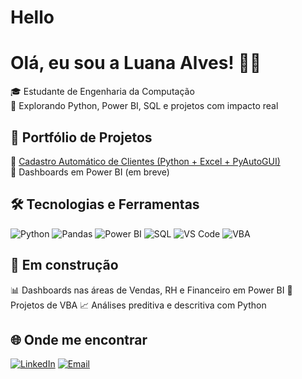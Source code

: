 # Hello
# Olá, eu sou a Luana Alves! 👩‍💻

🎓 Estudante de Engenharia da Computação   
🚀 Explorando Python, Power BI, SQL e projetos com impacto real

## 💼 Portfólio de Projetos

🔹 [Cadastro Automático de Clientes (Python + Excel + PyAutoGUI)](https://github.com/Luaninhadejulho/cadastro-automatico)  
🔹 Dashboards em Power BI (em breve)

## 🛠️ Tecnologias e Ferramentas

![Python](https://img.shields.io/badge/Python-3776AB?style=flat&logo=python&logoColor=white)
![Pandas](https://img.shields.io/badge/Pandas-150458?style=flat&logo=pandas)
![Power BI](https://img.shields.io/badge/PowerBI-F2C811?style=flat&logo=powerbi&logoColor=000)
![SQL](https://img.shields.io/badge/SQL-4479A1?style=flat&logo=postgresql&logoColor=white)
![VS Code](https://img.shields.io/badge/VS%20Code-007ACC?style=flat&logo=visual-studio-code&logoColor=white)
![VBA](https://img.shields.io/badge/VBA-00B060?style=flat&logo=microsoft-excel&logoColor=white)


## 📌 Em construção

📊 Dashboards nas áreas de Vendas, RH e Financeiro em Power BI
📂 Projetos de VBA
📈 Análises preditiva e descritiva com Python

## 🌐 Onde me encontrar

[![LinkedIn](https://img.shields.io/badge/LinkedIn-blue?style=flat&logo=linkedin)](https://www.linkedin.com/in/luana-alves-533934178)
[![Email](https://img.shields.io/badge/E--mail-lu987698951@gmail.com-lightgrey)](mailto:lu987698951@gmail.com)
